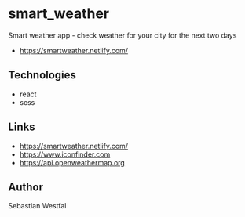 # smart_weather
Smart weather app - check weather for your city for the next two days
- https://smartweather.netlify.com/
## Technologies
- react
- scss
## Links
- https://smartweather.netlify.com/
- https://www.iconfinder.com
- https://api.openweathermap.org
## Author
Sebastian Westfal
